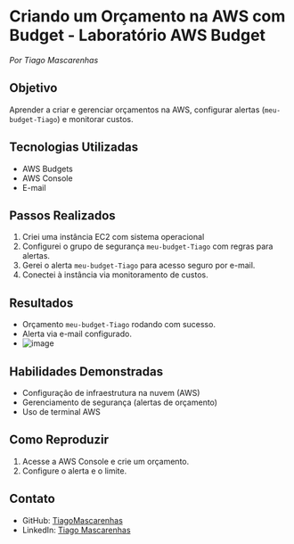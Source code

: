 # Criando um Orçamento na AWS com Budget - Laboratório AWS Budget
*Por Tiago Mascarenhas*

## Objetivo
Aprender a criar e gerenciar orçamentos na AWS, configurar alertas (`meu-budget-Tiago`) e monitorar custos.

## Tecnologias Utilizadas
- AWS Budgets
- AWS Console
- E-mail


## Passos Realizados
1. Criei uma instância EC2 com sistema operacional 
2. Configurei o grupo de segurança `meu-budget-Tiago` com regras para alertas.
3. Gerei o alerta `meu-budget-Tiago` para acesso seguro por e-mail.
4. Conectei à instância via monitoramento de custos.
   

## Resultados
- Orçamento `meu-budget-Tiago` rodando com sucesso.
- Alerta via e-mail configurado.
- ![image](https://github.com/user-attachments/assets/7c3b35b3-b685-45e0-8a96-b68bfebdfe59)


## Habilidades Demonstradas
- Configuração de infraestrutura na nuvem (AWS)
- Gerenciamento de segurança (alertas de orçamento)
- Uso de terminal AWS

## Como Reproduzir
1. Acesse a AWS Console e crie um orçamento.
2. Configure o alerta e o limite.


## Contato
- GitHub: [TiagoMascarenhas](https://github.com/TiagoMascarenhas)
- LinkedIn: [Tiago Mascarenhas](https://linkedin.com/in/tiagomascarenhass)
